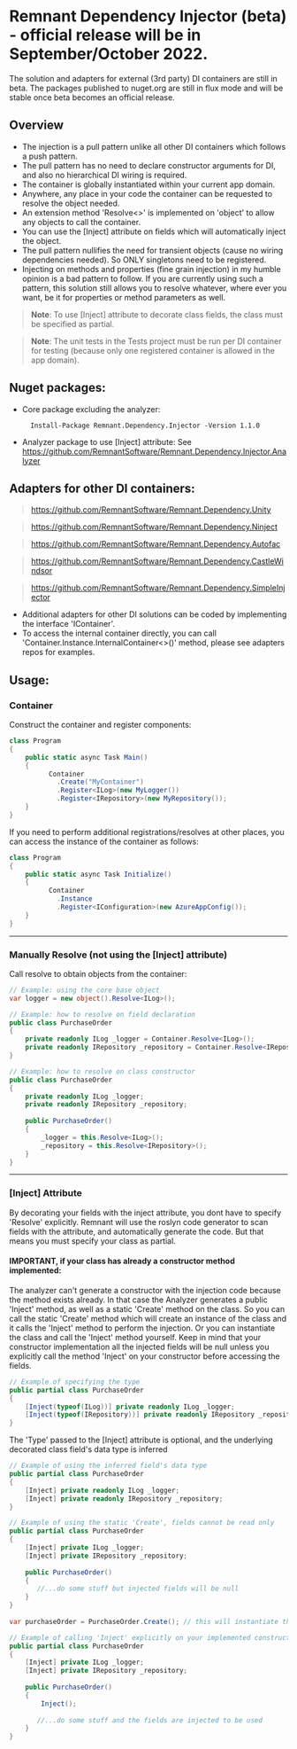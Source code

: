 # Remnant Dependency Injector (beta) - official release will be in September/October 2022.

The solution and adapters for external (3rd party) DI containers are still in beta.
The packages published to nuget.org are still in flux mode and will be stable once beta becomes an official release.

## Overview

- The injection is a pull pattern unlike all other DI containers which follows a push pattern.
- The pull pattern has no need to declare constructor arguments for DI, and also no hierarchical DI wiring is required.
- The container is globally instantiated within your current app domain.
- Anywhere, any place in your code the container can be requested to resolve the object needed.
- An extension method 'Resolve<<TType>>' is implemented on 'object' to allow any objects to call the container. 
- You can use the [Inject] attribute on fields which will automatically inject the object.
- The pull pattern nullifies the need for transient objects (cause no wiring dependencies needed). So ONLY singletons need to be registered.
- Injecting on methods and properties (fine grain injection) in my humble opinion is a bad pattern to follow. If you are currently using such a pattern, this solution still allows you to resolve whatever, where ever you want, be it for properties or method parameters as well.

> **Note**: To use [Inject] attribute to decorate class fields, the class must be specified as partial.
        
> **Note**: The unit tests in the Tests project must be run per DI container for testing (because only one registered container is allowed in the app domain). 

## Nuget packages:

- Core package excluding the analyzer: 

        Install-Package Remnant.Dependency.Injector -Version 1.1.0

- Analyzer package to use [Inject] attribute: See https://github.com/RemnantSoftware/Remnant.Dependency.Injector.Analyzer

        
## Adapters for other DI containers:
        
> https://github.com/RemnantSoftware/Remnant.Dependency.Unity
        
> https://github.com/RemnantSoftware/Remnant.Dependency.Ninject
        
> https://github.com/RemnantSoftware/Remnant.Dependency.Autofac
        
> https://github.com/RemnantSoftware/Remnant.Dependency.CastleWindsor
        
> https://github.com/RemnantSoftware/Remnant.Dependency.SimpleInjector
  
  * Additional adapters for other DI solutions can be coded by implementing the interface 'IContainer'. 
  * To access the internal container directly, you can call 'Container.Instance.InternalContainer<>()' method, please see adapters repos for examples.
        
## Usage:

### Container

Construct the container and register components:

```csharp
class Program
{
    public static async Task Main()
    {
          Container
            .Create("MyContainer")
            .Register<ILog>(new MyLogger())
            .Register<IRepository>(new MyRepository());
    }
}
```
        
If you need to perform additional registrations/resolves at other places, you can access the instance of the container as follows:
```csharp        
class Program
{
    public static async Task Initialize()
    {
          Container
            .Instance
            .Register<IConfiguration>(new AzureAppConfig());
    }
}
```
 
----------        
        
### Manually Resolve (not using the [Inject] attribute)

Call resolve to obtain objects from the container:

```csharp
// Example: using the core base object
var logger = new object().Resolve<ILog>();
```


```csharp
// Example: how to resolve on field declaration
public class PurchaseOrder
{
    private readonly ILog _logger = Container.Resolve<ILog>();
    private readonly IRepository _repository = Container.Resolve<IRepository>();
}
```

```csharp
// Example: how to resolve on class constructor
public class PurchaseOrder
{
    private readonly ILog _logger;
    private readonly IRepository _repository;
    
    public PurchaseOrder()
    {
        _logger = this.Resolve<ILog>();
        _repository = this.Resolve<IRepository>();
    }
}
```

-------
        
### [Inject] Attribute

By decorating your fields with the inject attribute, you dont have to specify 'Resolve' explicitly.
Remnant will use the roslyn code generator to scan fields with the attribute, and automatically generate the code.
But that means you must specify your class as partial.
        
#### IMPORTANT, if your class has already a constructor method implemented: 
The analyzer can't generate a constructor with the injection code because the method exists already. 
In that case the Analyzer generates a public 'Inject' method, as well as a static 'Create' method on the class. 
So you can call the static 'Create' method which will create an instance of the class and it calls the 'Inject' method to perform the injection. 
Or you can instantiate the class and call the 'Inject' method yourself. Keep in mind that your constructor implementation all the injected 
fields will be null unless you explicitly call the method 'Inject' on your constructor before accessing the fields.


```csharp
// Example of specifying the type
public partial class PurchaseOrder
{
    [Inject(typeof(ILog))] private readonly ILog _logger;   
    [Inject(typeof(IRepository))] private readonly IRepository _repository;
}
```

The 'Type' passed to the [Inject] attribute is optional, and the underlying decorated class field's data type is inferred

```csharp
// Example of using the inferred field's data type
public partial class PurchaseOrder
{
    [Inject] private readonly ILog _logger;    
    [Inject] private readonly IRepository _repository;
}
```

```csharp
// Example of using the static 'Create', fields cannot be read only
public partial class PurchaseOrder
{
    [Inject] private ILog _logger;    
    [Inject] private IRepository _repository;
        
    public PurchaseOrder()
    {
       //...do some stuff but injected fields will be null   
    }
}
        
var purchaseOrder = PurchaseOrder.Create(); // this will instantiate the class and calls 'Inject' to resolve the fields.
```
        
```csharp
// Example of calling 'Inject' explicitly on your implemented constructor before accessing the injected fields
public partial class PurchaseOrder
{
    [Inject] private ILog _logger;
    [Inject] private IRepository _repository;
    
    public PurchaseOrder()
    {
        Inject();
        
       //...do some stuff and the fields are injected to be used
    }
}
```
